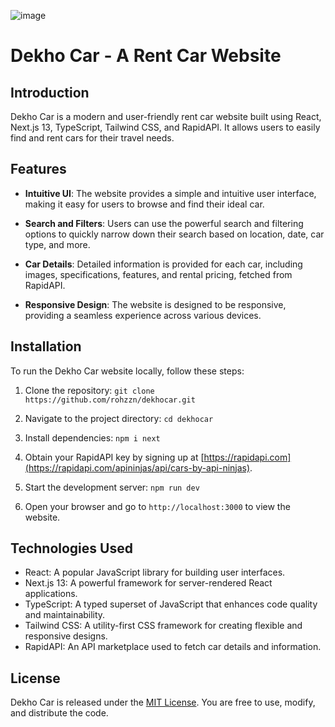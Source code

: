 ![image](https://github.com/rohzzn/dekhocar/assets/47408756/c55a6778-d5ba-4423-b9b1-89ec5abc30ec)

# Dekho Car - A Rent Car Website

## Introduction

Dekho Car is a modern and user-friendly rent car website built using React, Next.js 13, TypeScript, Tailwind CSS, and RapidAPI. It allows users to easily find and rent cars for their travel needs.

## Features

- **Intuitive UI**: The website provides a simple and intuitive user interface, making it easy for users to browse and find their ideal car.

- **Search and Filters**: Users can use the powerful search and filtering options to quickly narrow down their search based on location, date, car type, and more.

- **Car Details**: Detailed information is provided for each car, including images, specifications, features, and rental pricing, fetched from RapidAPI.

- **Responsive Design**: The website is designed to be responsive, providing a seamless experience across various devices.

## Installation

To run the Dekho Car website locally, follow these steps:

1. Clone the repository: `git clone https://github.com/rohzzn/dekhocar.git`

2. Navigate to the project directory: `cd dekhocar`

3. Install dependencies: `npm i next`

4. Obtain your RapidAPI key by signing up at [https://rapidapi.com](https://rapidapi.com/apininjas/api/cars-by-api-ninjas). 

5. Start the development server: `npm run dev`

6. Open your browser and go to `http://localhost:3000` to view the website.


## Technologies Used

- React: A popular JavaScript library for building user interfaces.
- Next.js 13: A powerful framework for server-rendered React applications.
- TypeScript: A typed superset of JavaScript that enhances code quality and maintainability.
- Tailwind CSS: A utility-first CSS framework for creating flexible and responsive designs.
- RapidAPI: An API marketplace used to fetch car details and information.

## License

Dekho Car is released under the [MIT License](LICENSE). You are free to use, modify, and distribute the code.
